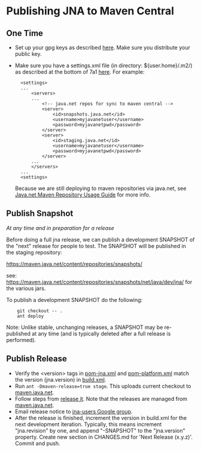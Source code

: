 Publishing JNA to Maven Central
===============================

One Time
--------

* Set up your gpg keys as described [here](https://docs.sonatype.org/display/Repository/How+To+Generate+PGP+Signatures+With+Maven).  Make sure you distribute your public key.
* Make sure you have a settings.xml file (in directory: ${user.home}/.m2/) as described at the bottom of 7a1 [here](https://docs.sonatype.org/display/Repository/Sonatype+OSS+Maven+Repository+Usage+Guide#SonatypeOSSMavenRepositoryUsageGuide-7a.1.POMandsettingsconfig). For example:

        <settings>
        ...
            <servers>
            ...
                <!-- java.net repos for sync to maven central -->
                <server>
                    <id>snapshots.java.net</id>
                    <username>myjavanetuser</username>
                    <password>myjavanetpwd</password>
                </server>
                <server>
                    <id>staging.java.net</id>
                    <username>myjavanetuser</username>
                    <password>myjavanetpwd</password>
                </server>
            ...
            </servers>
        ...
        <settings>

  Because we are still deploying to maven repositories via java.net, see [Java.net Maven Repository Usage Guide](http://java.net/projects/maven2-repository/pages/MigrationAndCleanupRelatedDocumentation) for more info.

Publish Snapshot
----------------

*At any time and in preparation for a release*

Before doing a full jna release, we can publish a development SNAPSHOT of the "next" release for people to test. The
SNAPSHOT will be published in the staging repository:

   https://maven.java.net/content/repositories/snapshots/

see: https://maven.java.net/content/repositories/snapshots/net/java/dev/jna/ for the various jars.

To publish a development SNAPSHOT do the following:

        git checkout -- .
        ant deploy

Note: Unlike stable, unchanging releases, a SNAPSHOT may be re-published at any time (and is typically deleted after a
full release is performed).

Publish Release
---------------

* Verify the &lt;version> tags in [pom-jna.xml](https://github.com/twall/jna/blob/master/pom-jna.xml) and [pom-platform.xml](https://github.com/twall/jna/blob/master/pom-platform.xml)
  match the version (jna.version) in [build.xml](https://github.com/twall/jna/blob/master/build.xml).
* Run `ant -Dmaven-release=true stage`. This uploads current checkout to [maven.java.net](https://maven.java.net).
* Follow steps from [release
  it](https://docs.sonatype.org/display/Repository/Sonatype+OSS+Maven+Repository+Usage+Guide#SonatypeOSSMavenRepositoryUsageGuide-8a.ReleaseIt).
  Note that the releases are managed from [maven.java.net](https://maven.java.net).
* Email release notice to [jna-users Google group](http://groups.google.com/group/jna-users).
* After the release is finished, increment the version in build.xml for the next development iteration. Typically, this means increment "jna.revision" by one, and append "-SNAPSHOT" to the "jna.version" property. Create new section in CHANGES.md for 'Next Release (x.y.z)'. Commit and push.


